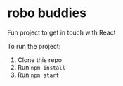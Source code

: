 # robo buddies
Fun project to get in touch with React

To run the project: 

1. Clone this repo
2. Run `npm install`
3. Run `npm start`
